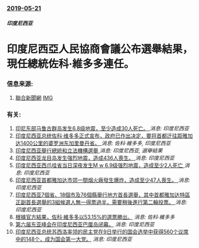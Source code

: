 ### [2019-05-21](/news/2019/05/21/index.md)

##### 印度尼西亚
# 印度尼西亞人民協商會議公布選舉結果，現任總統佐科·維多多連任。 




### 信息来源:

1. [聯合新聞網](https://udn.com/news/story/6809/3826907) [IMG](https://pgw.udn.com.tw/gw/photo.php?u=https://uc.udn.com.tw/photo/2019/05/22/98/6332529.jpg&s=Y&x=0&y=0&sw=978&sh=652&exp=3600)

### 有关:

1. [印尼东部马鲁古群岛发生6.8级地震，至少造成30人死亡。 ](/zh/news/2019/09/26/印尼东部马鲁古群岛发生68级地震-至少造成30人死亡.md) _消息: 印度尼西亚_
2. [印度尼西亚总统佐科·维多多正式宣布，政府已作出决定，要将首都迁往距雅加达1400公里的婆罗洲东加里曼丹省。 ](/zh/news/2019/08/26/印度尼西亚总统佐科-维多多正式宣布-政府已作出决定-要将首都迁往距雅加达1400公里的婆罗洲东加里曼丹省.md) _消息: 佐科·維多多, 印度尼西亚_
3. [印度尼西亚舉行總統和立法機構選舉 ](/zh/news/2019/04/17/印度尼西亚舉行總統和立法機構選舉.md) _消息: 印度尼西亚, 選舉結果_
4. [印度尼西亚龙目岛发生强烈地震，造成436人喪生。 ](/zh/news/2018/08/5/印度尼西亚龙目岛发生强烈地震-造成436人喪生.md) _消息: 印度尼西亚_
5. [印度尼西亚西爪哇省当日深夜发生M w 6.9级强烈地震，造成至少2人死亡 ](/zh/news/2017/12/15/印度尼西亚西爪哇省当日深夜发生M-w-69级强烈地震-造成至少2人死亡.md) _消息: 印度尼西亚_
6. [印度尼西亚首都雅加达市郊一間烟火廠發生爆炸，造成至少47人喪生。 ](/zh/news/2017/10/26/印度尼西亚首都雅加达市郊一間烟火廠發生爆炸-造成至少47人喪生.md) _消息: 印度尼西亚_
7. [印度尼西亚7個省、18個市及76個縣舉行地方首長選舉，其中首都雅加达特區正副首長選舉的3組候選人無一得票過半，需要稍後進行第二輪投票。 ](/zh/news/2017/02/15/印度尼西亚7個省-18個市及76個縣舉行地方首長選舉-其中首都雅加达特區正副首長選舉的3組候選人無一得票過半-需要稍後進.md) _消息: 印度尼西亚_
8. [根據官方結果，佐科·維多多以53.15%的選票勝出。](/zh/news/2014/07/22/根據官方結果-佐科-維多多以5315-的選票勝出.md) _消息: 佐科·維多多_
9. [第六届东亚峰会在印度尼西亚巴厘岛闭幕。](/zh/news/2011/11/19/第六届东亚峰会在印度尼西亚巴厘岛闭幕.md) _消息: 印度尼西亚_
10. [印度尼西亚总统苏西洛率领的民主党在9日举行的国会选举中获得560个议席中的148个，成为国会第一大党。](/zh/news/2009/05/10/印度尼西亚总统苏西洛率领的民主党在9日举行的国会选举中获得560个议席中的148个-成为国会第一大党.md) _消息: 印度尼西亚_
